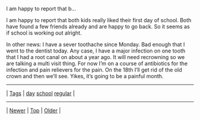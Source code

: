 <!--
title: I am happy to report that both kids really liked their first day of school. Both have found a few friends already and are happy to go back. So it seems as if school is working out alright. In other news
date: 2020-06-28T15:02:25.120Z
tags: day, school, regular
-->












I am happy to report that b...
<p>I am happy to report that both kids really liked their first day of school. Both have found a few friends already and are happy to go back. So it seems as if school is working out alright.</p>

<p>In other news: I have a sever toothache since Monday. Bad enough that I went to the dentist today. Any case, I have a major infection on one tooth that I had a root canal on about a year ago. It will need recrowning so we are talking a multi visit thing. For now I&rsquo;m on a course of antibiotics for the infection and pain relievers for the pain. On the 18th I&rsquo;ll get rid of the old crown and then we&rsquo;ll see. Yikes, it&rsquo;s going to be a painful month.</p>

<!--BOTTOM-POST-NAVIGATION-->
---

| [Tags](tags.md) | [day](tag-day.md) [school](tag-school.md) [regular](tag-regular.md) |

---

| [Newer](96463749867.md) | [Top](index.md) | [Older](96640487727.md) |